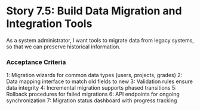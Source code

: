 # Story 7.5: Build Data Migration and Integration Tools

As a system administrator,
I want tools to migrate data from legacy systems,
so that we can preserve historical information.

### Acceptance Criteria
1: Migration wizards for common data types (users, projects, grades)
2: Data mapping interface to match old fields to new
3: Validation rules ensure data integrity
4: Incremental migration supports phased transitions
5: Rollback procedures for failed migrations
6: API endpoints for ongoing synchronization
7: Migration status dashboard with progress tracking
